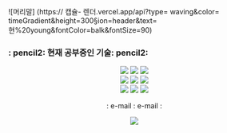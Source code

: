 ![머리말] (https:// 캡슐- 렌더.vercel.app/api?type= waving&color= timeGradient&height=300§ion=header&text=현%20young&fontColor=balk&fontSize=90)

<h3 일직선을="center">: pencil2: 현재 공부중인 기술: pencil2: </h3>
<p align="center">
 <img src="https://img.shields.io/badge/Python-3776AB?style=flat-square&logo=Python&logoColor=white "/></a>
 <img src="https://img.shields.io/badge/Android-3DDC84?style=flat-square&logo=Android&logoColor=white "/></a>
 <img src="https://img.shields.io/badge/JavaScript-F7DF1E?style=flat-square&logo=JavaScript&logoColor=white "/></a>
 <br>
 <img src="https://img.shields.io/badge/HTML-E34F26?style=flat-square&logo=HTML&logoColor=white "/></a>
 <img src="https://img.shields.io/badge/CSS-1572B6?style=flat-square&logo=CSS&logoColor=white "/></a>
 <img src="https://img.shields.io/badge/Tableau-E97627?style=flat-square&logo=Tableau&logoColor=white "/></a>
 <br>
 <img src="https://img.shields.io/badge/SQLite-003B57?style=flat-square&logo=SQLite&logoColor=white "/></a>
 <img src="https://img.shields.io/badge/R-276DC3?style=flat-square&logo=R&logoColor=white "/></a>
 <img src="https://img.shields.io/badge/Oracle-F80000?style=flat-square&logo=Oracle&logoColor=white "/></a>
</p>

<p align="center"> : e-mail : e-mail : </p>
<p align="center">
<a href="url"><img src="https://img.shields.io/badge/lhyk0219 @naver.com-F7DF1E?style=flat-square&logo=email&logoColor=white&link=lhyk0219@naver.com "/></a>
</p>

